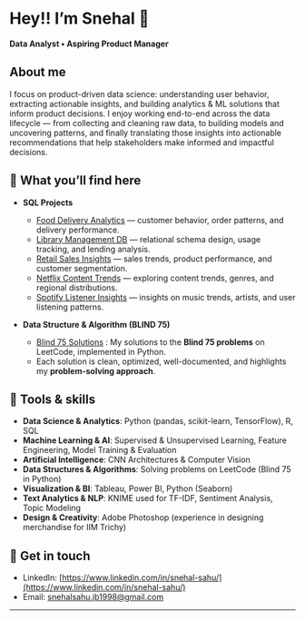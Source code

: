 # Hey!! I’m Snehal  👋

**Data Analyst • Aspiring Product Manager**


## About me

I focus on product-driven data science: understanding user behavior, extracting actionable insights, and building analytics & ML solutions that inform product decisions. I enjoy working end-to-end across the data lifecycle — from collecting and cleaning raw data, to building models and uncovering patterns, and finally translating those insights into actionable recommendations that help stakeholders make informed and impactful decisions.

## 📂 What you’ll find here

- **SQL Projects**  
  - [Food Delivery Analytics]() — customer behavior, order patterns, and delivery performance.  
  - [Library Management DB](#) — relational schema design, usage tracking, and lending analysis.  
  - [Retail Sales Insights](#) — sales trends, product performance, and customer segmentation.  
  - [Netflix Content Trends](#) — exploring content trends, genres, and regional distributions.
  - [Spotify Listener Insights](#) — insights on music trends, artists, and user listening patterns.

- **Data Structure & Algorithm (BLIND 75)**  
  - [Blind 75 Solutions](https://github.com/snehalsahu98/leetcode_grind75) : My solutions to the **Blind 75 problems** on LeetCode, implemented in Python.  
  - Each solution is clean, optimized, well-documented, and highlights my **problem-solving approach**.  

<!--
- **Machine Learning & Analytics Projects**  
  - Fraud detection, text analytics, loan prediction, EV market analysis, and dashboard visualizations (see pinned repos).
-->


## 🚀 Tools & skills

- **Data Science & Analytics**: Python (pandas, scikit-learn, TensorFlow), R, SQL  
- **Machine Learning & AI**: Supervised & Unsupervised Learning, Feature Engineering, Model Training & Evaluation
- **Artificial Intelligence**: CNN Architectures & Computer Vision
- **Data Structures & Algorithms**: Solving problems on LeetCode (Blind 75 in Python)  
- **Visualization & BI**: Tableau, Power BI, Python (Seaborn)
- **Text Analytics & NLP**: KNIME used for TF-IDF, Sentiment Analysis, Topic Modeling  
- **Design & Creativity**: Adobe Photoshop (experience in designing merchandise for IIM Trichy)


## 📩 Get in touch

* LinkedIn: [https://www.linkedin.com/in/snehal-sahu/](https://www.linkedin.com/in/snehal-sahu/)
* Email: [snehalsahu.jb1998@gmail.com](mailto:snehalsahu.jb1998@gmail.com)



---



